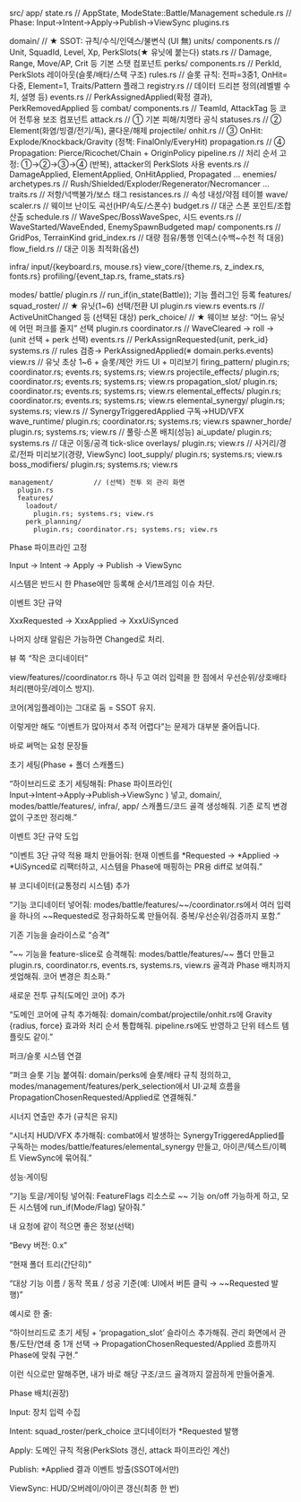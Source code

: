 src/
  app/
    state.rs            // AppState, ModeState::Battle/Management
    schedule.rs         // Phase: Input→Intent→Apply→Publish→ViewSync
    plugins.rs

  domain/               // ★ SSOT: 규칙/수식/인덱스/불변식 (UI 無)
    units/
      components.rs     // Unit, SquadId, Level, Xp, PerkSlots(★ 유닛에 붙는다)
      stats.rs          // Damage, Range, Move/AP, Crit 등 기본 스탯 컴포넌트
    perks/
      components.rs     // PerkId, PerkSlots 레이아웃(슬롯/배타/스택 구조)
      rules.rs          // 슬롯 규칙: 전파=3중1, OnHit=다중, Element=1, Traits/Pattern 플래그
      registry.rs       // 데이터 드리븐 정의(레벨별 수치, 설명 등)
      events.rs         // PerkAssignedApplied(확정 결과), PerkRemovedApplied 등
    combat/
      components.rs     // TeamId, AttackTag 등 코어 전투용 보조 컴포넌트
      attack.rs         // ① 기본 피해/치명타 공식
      statuses.rs       // ② Element(화염/빙결/전기/독), 쿨다운/해제
      projectile/
        onhit.rs        // ③ OnHit: Explode/Knockback/Gravity (정책: FinalOnly/EveryHit)
        propagation.rs  // ④ Propagation: Pierce/Ricochet/Chain + OriginPolicy
      pipeline.rs       // 처리 순서 고정: ①→②→③→④ (반복), attacker의 PerkSlots 사용
      events.rs         // DamageApplied, ElementApplied, OnHitApplied, Propagated …
    enemies/
      archetypes.rs     // Rush/Shielded/Exploder/Regenerator/Necromancer …
      traits.rs         // 저항/넉백불가/보스 태그
      resistances.rs    // 속성 내성/약점 테이블
    wave/
      scaler.rs         // 웨이브 난이도 곡선(HP/속도/스폰수)
      budget.rs         // 대군 스폰 포인트/조합 산출
      schedule.rs       // WaveSpec/BossWaveSpec, 시드
      events.rs         // WaveStarted/WaveEnded, EnemySpawnBudgeted
    map/
      components.rs     // GridPos, TerrainKind
      grid_index.rs     // 대량 점유/통행 인덱스(수백~수천 적 대응)
      flow_field.rs     // 대군 이동 최적화(옵션)

  infra/
    input/{keyboard.rs, mouse.rs}
    view_core/{theme.rs, z_index.rs, fonts.rs}
    profiling/{event_tap.rs, frame_stats.rs}

  modes/
    battle/
      plugin.rs         // run_if(in_state(Battle)); 기능 플러그인 등록
      features/
        squad_roster/   // ★ 유닛(1~6) 선택/전환 UI
          plugin.rs
          view.rs
          events.rs     // ActiveUnitChanged 등 (선택된 대상)
        perk_choice/    // ★ 웨이브 보상: “어느 유닛에 어떤 퍼크를 줄지” 선택
          plugin.rs
          coordinator.rs // WaveCleared → roll → (unit 선택 + perk 선택)
          events.rs      // PerkAssignRequested{unit, perk_id}
          systems.rs     // rules 검증→ PerkAssignedApplied(※ domain.perks.events)
          view.rs        // 유닛 초상 1~6 + 슬롯/제안 카드 UI + 미리보기
        firing_pattern/
          plugin.rs; coordinator.rs; events.rs; systems.rs; view.rs
        projectile_effects/
          plugin.rs; coordinator.rs; events.rs; systems.rs; view.rs
        propagation_slot/
          plugin.rs; coordinator.rs; events.rs; systems.rs; view.rs
        elemental_effects/
          plugin.rs; coordinator.rs; events.rs; systems.rs; view.rs
        elemental_synergy/
          plugin.rs; systems.rs; view.rs  // SynergyTriggeredApplied 구독→HUD/VFX
        wave_runtime/
          plugin.rs; coordinator.rs; systems.rs; view.rs
        spawner_horde/
          plugin.rs; systems.rs; view.rs  // 풀링·스폰 배치(성능)
        ai_update/
          plugin.rs; systems.rs           // 대군 이동/공격 tick-slice
        overlays/
          plugin.rs; view.rs              // 사거리/경로/전파 미리보기(경량, ViewSync)
        loot_supply/
          plugin.rs; systems.rs; view.rs
        boss_modifiers/
          plugin.rs; systems.rs; view.rs

    management/          // (선택) 전투 외 관리 화면
      plugin.rs
      features/
        loadout/
          plugin.rs; systems.rs; view.rs
        perk_planning/
          plugin.rs; coordinator.rs; systems.rs; view.rs


 
 
 
Phase 파이프라인 고정

Input → Intent → Apply → Publish → ViewSync

시스템은 반드시 한 Phase에만 등록해 순서/1프레임 이슈 차단.


이벤트 3단 규약

XxxRequested → XxxApplied → XxxUiSynced

나머지 상태 알림은 가능하면 Changed<T>로 처리.


뷰 쪽 “작은 코디네이터”

view/features/<feature>/coordinator.rs 하나 두고
여러 입력을 한 점에서 우선순위/상호배타 처리(팬아웃/레이스 방지).

코어(게임플레이)는 그대로 둠 = SSOT 유지.

이렇게만 해도 “이벤트가 많아져서 추적 어렵다”는 문제가 대부분 줄어듭니다.







바로 써먹는 요청 문장들

초기 세팅(Phase + 폴더 스캐폴드)

“하이브리드로 초기 세팅해줘: Phase 파이프라인( Input→Intent→Apply→Publish→ViewSync ) 넣고, domain/, modes/battle/features/, infra/, app/ 스캐폴드/코드 골격 생성해줘. 기존 로직 변경 없이 구조만 정리해.”

이벤트 3단 규약 도입

“이벤트 3단 규약 적용 패치 만들어줘: 현재 이벤트를 *Requested → *Applied → *UiSynced로 리팩터하고, 시스템을 Phase에 매핑하는 PR용 diff로 보여줘.”

뷰 코디네이터(교통정리 시스템) 추가

“기능 코디네이터 넣어줘: modes/battle/features/~~/coordinator.rs에서 여러 입력을 하나의 ~~Requested로 정규화하도록 만들어줘. 중복/우선순위/검증까지 포함.”

기존 기능을 슬라이스로 “승격”

“~~ 기능을 feature-slice로 승격해줘: modes/battle/features/~~ 폴더 만들고 plugin.rs, coordinator.rs, events.rs, systems.rs, view.rs 골격과 Phase 배치까지 셋업해줘. 코어 변경은 최소화.”

새로운 전투 규칙(도메인 코어) 추가

“도메인 코어에 규칙 추가해줘: domain/combat/projectile/onhit.rs에 Gravity {radius, force} 효과와 처리 순서 통합해줘. pipeline.rs에도 반영하고 단위 테스트 템플릿도 같이.”

퍼크/슬롯 시스템 연결

“퍼크 슬롯 기능 붙여줘: domain/perks에 슬롯/배타 규칙 정의하고, modes/management/features/perk_selection에서 UI·교체 흐름을 PropagationChosenRequested/Applied로 연결해줘.”

시너지 연출만 추가 (규칙은 유지)

“시너지 HUD/VFX 추가해줘: combat에서 발생하는 SynergyTriggeredApplied를 구독하는 modes/battle/features/elemental_synergy 만들고, 아이콘/텍스트/이펙트 ViewSync에 묶어줘.”

성능·게이팅

“기능 토글/게이팅 넣어줘: FeatureFlags 리소스로 ~~ 기능 on/off 가능하게 하고, 모든 시스템에 run_if(Mode/Flag) 달아줘.”

내 요청에 같이 적으면 좋은 정보(선택)

“Bevy 버전: 0.x”

“현재 폴더 트리(간단히)”

“대상 기능 이름 / 동작 목표 / 성공 기준(예: UI에서 버튼 클릭 → ~~Requested 발행)”

예시로 한 줄:

“하이브리드로 초기 세팅 + ‘propagation_slot’ 슬라이스 추가해줘. 관리 화면에서 관통/도탄/연쇄 중 1개 선택 → PropagationChosenRequested/Applied 흐름까지 Phase에 맞춰 구현.”

이런 식으로만 말해주면, 내가 바로 해당 구조/코드 골격까지 깔끔하게 만들어줄게.





Phase 배치(권장)

Input: 장치 입력 수집

Intent: squad_roster/perk_choice 코디네이터가 *Requested 발행

Apply: 도메인 규칙 적용(PerkSlots 갱신, attack 파이프라인 계산)

Publish: *Applied 결과 이벤트 방출(SSOT에서만)

ViewSync: HUD/오버레이/아이콘 갱신(최종 한 번)